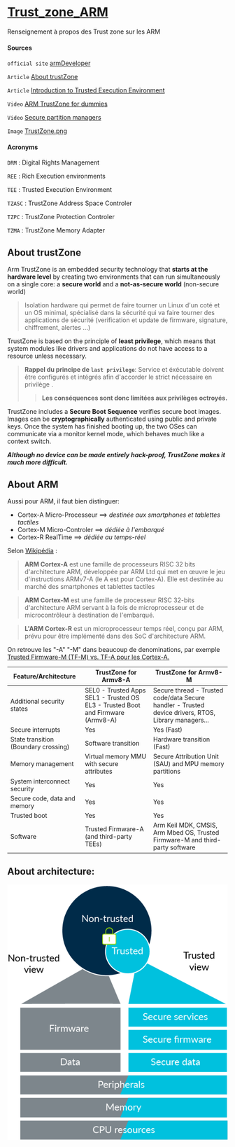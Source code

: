 # <ins>Trust_zone_ARM </ins>

Renseignement à propos des Trust zone sur les ARM

#### Sources

``official site`` [armDeveloper](https://developer.arm.com/ip-products/security-ip/trustzone)

``Article`` [About trustZone](https://www.microcontrollertips.com/embedded-security-brief-arm-trustzone-explained/)

``Article`` [Introduction to Trusted Execution Environment](https://blog.quarkslab.com/introduction-to-trusted-execution-environment-arms-trustzone.html)

``Video`` [ARM TrustZone for dummies](https://www.youtube.com/watch?v=ecBByjwny3s)

``Video`` [Secure partition managers](https://www.youtube.com/watch?v=72OtwkavOvM)

``Image`` [TrustZone.png](https://developer.arm.com/ip-products/security-ip/trustzone/trustzone-for-cortex-m)

#### Acronyms

``DRM`` : Digital Rights Management

``REE`` : Rich Execution environments

``TEE`` : Trusted Execution Environment

``TZASC`` : TrustZone Address Space Controler

``TZPC`` : TrustZone Protection Controler

``TZMA`` : TrustZone Memory Adapter


## About trustZone

Arm TrustZone is an embedded security technology that **starts at the hardware level** by creating two environments that can run simultaneously on a single core: a **secure world** and a **not-as-secure world** (non-secure world)

> Isolation hardware qui permet de faire tourner un Linux d'un coté et un OS minimal, spécialisé dans la sécurité qui va faire tourner des applications de sécurité (verification et update de firmware, signature, chiffrement, alertes ...)

TrustZone is based on the principle of **least privilege**, which means that system modules like drivers and applications do not have access to a resource unless necessary.

> **Rappel du principe de ``last privilege``**:
Service et éxécutable doivent être configurés et intégrés afin d'accorder le strict nécessaire en privilège .
>> **Les conséquences sont donc limitées aux privilèges octroyés.**

TrustZone includes a **Secure Boot Sequence** verifies secure boot images. Images can be **cryptographically** authenticated using public and private keys. Once the system has finished booting up, the two OSes can communicate via a monitor kernel mode, which behaves much like a context switch.

***Although no device can be made entirely hack-proof, TrustZone makes it much more difficult.***


## About ARM

Aussi pour ARM, il faut bien distinguer:
* Cortex-A  Micro-Processeur ==> *destinée aux smartphones et tablettes tactiles*
*	Cortex-M Micro-Controler ==> *dédiée à l'embarqué*
*	Cortex-R RealTime ==> *dédiée au temps-réel*

Selon [Wikipédia](https://fr.wikipedia.org/wiki/Architecture_ARM) :

> **ARM Cortex-A** est une famille de processeurs RISC 32 bits d'architecture ARM, développée par ARM Ltd qui met en œuvre le jeu d'instructions ARMv7-A (le A est pour Cortex-A). Elle est destinée au marché des smartphones et tablettes tactiles

> **ARM Cortex-M** est une famille de processeur RISC 32-bits d'architecture ARM servant à la fois de microprocesseur et de microcontrôleur à destination de l'embarqué.

> **L'ARM Cortex-R** est un microprocesseur temps réel, conçu par ARM, prévu pour être implémenté dans des SoC d'architecture ARM.

On retrouve les "-A" "-M" dans beaucoup de denominations, par exemple [Trusted Firmware-M (TF-M)  vs.  TF-A pour les Cortex-A.](https://developer.arm.com/ip-products/security-ip/trustzone)

Feature/Architecture | TrustZone for Armv8-A | TrustZone for Armv8-M
-------------------- | --------------------- | ---------------------
Additional security states | SEL0 - Trusted Apps SEL1 - Trusted OS EL3 - Trusted Boot and Firmware (Armv8-A) |	Secure thread - Trusted code/data Secure handler - Trusted device drivers, RTOS, Library managers...
Secure interrupts |	Yes |	Yes (Fast)
State transition (Boundary crossing) | Software transition | Hardware transition (Fast)
Memory management |	Virtual memory MMU with secure attributes |	Secure Attribution Unit (SAU) and MPU memory partitions
System interconnect security | Yes | Yes
Secure code, data and memory | Yes | Yes
Trusted boot | Yes | Yes
Software | Trusted Firmware-A (and third-party TEEs) | Arm Keil MDK, CMSIS, Arm Mbed OS, Trusted Firmware-M and third-party software

## About architecture:

![TrustZone](Images/TrustZone.png)
